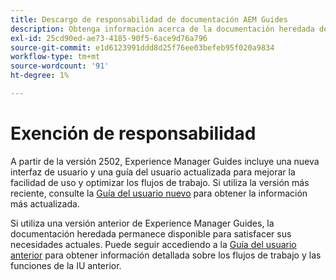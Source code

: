 ```yaml
---
title: Descargo de responsabilidad de documentación AEM Guides
description: Obtenga información acerca de la documentación heredada de AEM Guides.
exl-id: 25cd90ed-ae73-4185-90f5-6ace9d76a796
source-git-commit: e1d6123991ddd8d25f76ee03befeb95f020a9834
workflow-type: tm+mt
source-wordcount: '91'
ht-degree: 1%

---
```



# Exención de responsabilidad

A partir de la versión 2502, Experience Manager Guides incluye una nueva interfaz de usuario y una guía del usuario actualizada para mejorar la facilidad de uso y optimizar los flujos de trabajo. Si utiliza la versión más reciente, consulte la [Guía del usuario nuevo](../product-guide/overview.md) para obtener la información más actualizada.

Si utiliza una versión anterior de Experience Manager Guides, la documentación heredada permanece disponible para satisfacer sus necesidades actuales. Puede seguir accediendo a la [Guía del usuario anterior](overview.md) para obtener información detallada sobre los flujos de trabajo y las funciones de la IU anterior.